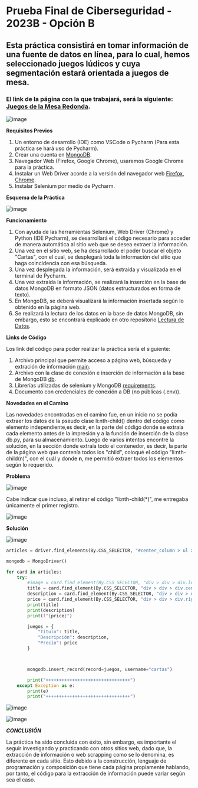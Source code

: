 # Prueba Final de Ciberseguridad - 2023B - Opción B
## Esta práctica consistirá en tomar información de una fuente de datos en línea, para lo cual, hemos seleccionado juegos lúdicos y cuya segmentación estará orientada a juegos de mesa.

### El link de la página con la que trabajará, será la siguiente: [Juegos de la Mesa Redonda](https://juegosdelamesaredonda.com).

![image](https://github.com/Darkdoomsday/PruebaFinal.OpcionB/assets/140026173/f30f083f-f48d-4be6-a404-15859aedb745)

**Requisitos Previos**

1. Un entorno de desarrollo (IDE) como VSCode o Pycharm (Para esta práctica se hará uso de Pycharm).
2. Crear una cuenta en [MongoDB](https://cloud.mongodb.com).
3. Navegador Web (Firefox, Google Chrome), usaremos Google Chrome para la práctica.
4. Instalar un Web Driver acorde a la versión del navegador web [Firefox](https://w3c.github.io/webdriver/), [Chrome](https://chromedriver.chromium.org/downloads).
5. Instalar Selenium por medio de Pycharm.

**Esquema de la Práctica**

![image](https://github.com/Darkdoomsday/PruebaFinal.OpcionB/assets/140026173/cee65bf7-7993-4c54-ab58-d99cde1196a5)

**Funcionamiento**
1. Con ayuda de las herramientas Selenium, Web Driver (Chrome) y Python (IDE Pycharm), se desarrollará el código necesario para acceder de manera automática al sitio web que se desea extraer la información.
2. Una vez en el sitio web, se ha desarrollado el poder buscar el objeto "Cartas", con el cual, se desplegará toda la información del sitio que haga coincidencia con esa búsqueda.
3. Una vez desplegada la información, será extraída y visualizada en el terminal de Pycharm.
4. Una vez extraída la información, se realizará la inserción en la base de datos MongoDB en formato JSON (datos estructurados en forma de texto).
5. En MongoDB, se deberá visualizará la información insertada según lo obtenido en la página web.
6. Se realizará la lectura de los datos en la base de datos MongoDB, sin embargo, esto se encontrará explicado en otro repositorio [Lectura de Datos](https://github.com/Darkdoomsday/PruebaFinal.OpB.WebService).

**Links de Código**

Los link del código para poder realizar la práctica sería el siguiente:

1. Archivo principal que permite acceso a página web, búsqueda y extración de información [main](https://github.com/Darkdoomsday/PruebaFinal.OpcionB/blob/main/main.py).
2. Archivo con la clase de conexión e inserción de información a la base de MongoDB [db](https://github.com/Darkdoomsday/PruebaFinal.OpcionB/blob/main/db.py).
3. Librerías utilizadas de selenium y MongoDB [requirements](https://github.com/Darkdoomsday/PruebaFinal.OpcionB/blob/main/requirements.txt).
4. Documento con credenciales de conexión a DB (no públicas (.env)).

**Novedades en el Camino**

Las novedades encontradas en el camino fue, en un inicio no se podía extraer los datos de la pseudo clase li:nth-child() dentro del código como elemento independiente,es decir, en la parte del código donde se extraía cada elemento antes de la impresión y a la función de inserción de la clase db.py, para su almacenamiento. Luego de varios intentos encontré la solución, en la sección donde extraía todo el contenedor, es decir, la parte de la página web que contenía todos los "child", coloqué el código "li:nth-child(n)", con el cuál y donde **n**, me permitió extraer todos los elementos según lo requerido.

**Problema**

![image](https://github.com/Darkdoomsday/PruebaFinal.OpcionB/assets/140026173/dd484a80-b0db-4139-b73b-8d315fed4bad)

Cabe indicar que incluso, al retirar el código "li:nth-child(*)", me entregaba únicamente el primer registro.

![image](https://github.com/Darkdoomsday/PruebaFinal.OpcionB/assets/140026173/92fca084-50a8-4451-99ec-613d89c4f1d5)

**Solución**

![image](https://github.com/Darkdoomsday/PruebaFinal.OpcionB/assets/140026173/333665bd-3291-4490-89ae-44d4cae4e2c2)

```py
articles = driver.find_elements(By.CSS_SELECTOR, "#center_column > ul > li:nth-child(n) > div")

mongodb = MongoDriver()

for card in articles:
    try:
        #image = card.find_element(By.CSS_SELECTOR, "div > div > div.left-block2.col-xs-4.col-xs-4.col-md-3 > div > a > img").image
        title = card.find_element(By.CSS_SELECTOR, "div > div > div.center-block2.col-xs-4.col-xs-7.col-md-6 > h3 > a").text
        description = card.find_element(By.CSS_SELECTOR, "div > div > div.center-block2.col-xs-4.col-xs-7.col-md-6 > p").text
        price = card.find_element(By.CSS_SELECTOR, "div > div > div.right-block2.col-xs-4.col-xs-7.col-md-3 > div > div.content_price.col-xs-12.col-md-12 > span").text
        print(title)
        print(description)
        print(f"{price}")

        juegos = {
            "Título": title,
            "Descripción": description,
            "Precio": price
        }



        mongodb.insert_record(record=juegos, username="cartas")

        print("++++++++++++++++++++++++++++++++")
    except Exception as e:
        print(e)
        print("++++++++++++++++++++++++++++++++")
```

![image](https://github.com/Darkdoomsday/PruebaFinal.OpcionB/assets/140026173/c54d485d-1a65-4bb0-8f9e-d085126636b4)

![image](https://github.com/Darkdoomsday/PruebaFinal.OpcionB/assets/140026173/6c9eba7e-e4d4-4ee1-a00e-b47e6a91f30a)

***CONCLUSIÓN***

La práctica ha sido concluida con éxito, sin embargo, es importante el seguir investigando y practicando con otros sitios web, dado que, la extracción de información o web scrapping como se lo denomina, es diferente en cada sitio. Esto debido a la construcción, lenguaje de programación y composición que tiene cada página propiamente hablando, por tanto, el código para la extracción de información puede variar según sea el caso.
